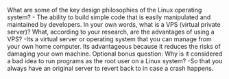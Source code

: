 What are some of the key design philosophies of the Linux operating system?
	- The ability to build simple code that is easily manipulated and maintained by developers.
In your own words, what is a VPS (virtual private server)? What, according to your research, are the advantages of using a VPS?
	-Its a virtual server or operating system that you can manage from your own home computer. Its advantageous because it reduces the risks of damaging your own machine.
Optional bonus question: Why is it considered a bad idea to run programs as the root user on a Linux system?
	-So that you always have an original server to revert back to in case a crash happens.